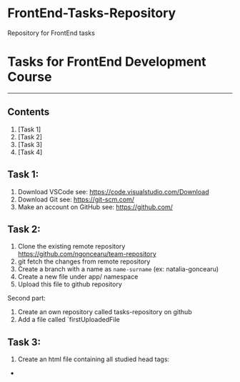 # FrontEnd-Tasks-Repository
Repository for FrontEnd tasks

# Tasks for FrontEnd Development Course
***

## Contents
1. [Task 1]
2. [Task 2]
3. [Task 3]
4. [Task 4]



## Task 1:
1. Download VSCode                      see: https://code.visualstudio.com/Download
2. Download Git                         see: https://git-scm.com/
3. Make an account on GitHub            see: https://github.com/

## Task 2:
1. Clone the existing remote repository https://github.com/ngoncearu/team-repository
2. git fetch the changes from remote repository
3. Create a branch with a name as `name-surname` (ex: natalia-goncearu)
4. Create a new file under app/ namespace
5. Upload this file to github repository

Second part: 
1. Create an own repository called tasks-repository on github
2. Add a file called `firstUploadedFile

## Task 3:
1. Create an html file containing all studied head tags:
* <script>, <base>, <link>, <style>, <meta>, <title>. 
2. Push this file to your private github repository.

## Task 4:
1. Add to the existing html document containing <head></head> tag - the
body tag. Insert into body:
- 3 blocks with colors as images - at your discretion. Next to each image
put the color name. When I would move the mouse over the picture I
wanna see some additional information about the color.
- add all headings ordered from the last important to the most important
one
- the document has to contains 5 comments.

2. To create an .html file containing following tags:
![elements](4.1.jpg)

3. Readme.md file with done execises.

## Task 11:
1. Add a new file. The file should contains 9 blocks. Each block should contains a quoate. Display in different ways each quote and style it. Examples:
![quotes](11.0.png)